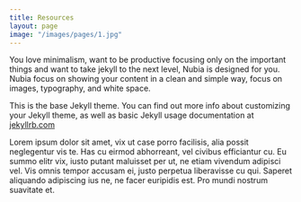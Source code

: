 ```yaml
---
title: Resources
layout: page
image: "/images/pages/1.jpg"
---
```


You love minimalism, want to be productive focusing only on the important things and want to take jekyll to the next level, Nubia is designed for you. Nubia focus on showing your content in a clean and simple way, focus on images, typography, and white space.

This is the base Jekyll theme. You can find out more info about customizing your Jekyll theme, as well as basic Jekyll usage documentation at [jekyllrb.com](http://jekyllrb.com/)

Lorem ipsum dolor sit amet, vix ut case porro facilisis, alia possit neglegentur vis te. Has cu eirmod abhorreant, vel civibus efficiantur cu. Eu summo elitr vix, iusto putant maluisset per ut, ne etiam vivendum adipisci vel. Vis omnis tempor accusam ei, justo perpetua liberavisse cu qui. Saperet aliquando adipiscing ius ne, ne facer euripidis est. Pro mundi nostrum suavitate et.